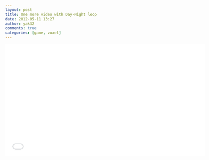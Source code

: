 ```yaml
---
layout: post
title: One more video with Day-Night loop
date: 2012-05-11 13:27
author: yak32
comments: true
categories: [game, voxel]
---
```

<div class="videoWrapper"><iframe width="640" height="360" src="//www.youtube.com/embed/5AWa8brxup0?feature=player_embedded" frameborder="0" allowfullscreen></iframe></div></div>
